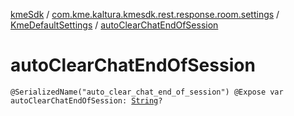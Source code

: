 [kmeSdk](../../index.md) / [com.kme.kaltura.kmesdk.rest.response.room.settings](../index.md) / [KmeDefaultSettings](index.md) / [autoClearChatEndOfSession](./auto-clear-chat-end-of-session.md)

# autoClearChatEndOfSession

`@SerializedName("auto_clear_chat_end_of_session") @Expose var autoClearChatEndOfSession: `[`String`](https://kotlinlang.org/api/latest/jvm/stdlib/kotlin/-string/index.html)`?`